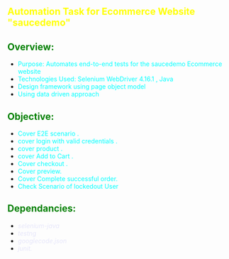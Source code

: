 ## <span style="color: yellow;">Automation Task for  Ecommerce Website "saucedemo" </span>

## <span style="color: green;"> Overview:</span>

- <span style="color: cyan;">Purpose: Automates end-to-end tests for the saucedemo Ecommerce website</span>
- <span style="color: cyan;">Technologies Used: Selenium WebDriver 4.16.1 , Java</span>
- <span style="color: cyan;">Design framework using page object model</span>
- <span style="color: cyan;">Using data driven approach</span>

## <span style="color: green;">Objective:</span>

- <span style="color: cyan;">Cover E2E scenario .</span>
- <span style="color: cyan;">cover login with valid credentials .</span>
- <span style="color: cyan;">cover product .</span>
- <span style="color: cyan;">cover Add to Cart .</span>
- <span style="color: cyan;">Cover checkout  .</span>
- <span style="color: cyan;">Cover preview.</span>
- <span style="color: cyan;">Cover Complete successful order.</span>
- <span style="color: cyan;">Check Scenario of lockedout User</span>



## <span style="color: green;">Dependancies:</span>


- <span style="color: lavender;">*selenium-java*</span>
- <span style="color: lavender;">*testng*</span>
- <span style="color: lavender;">*googlecode.json*</span>
- <span style="color: lavender;">*junit.*</span>

